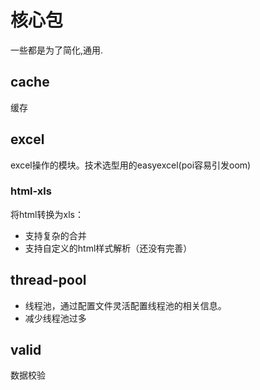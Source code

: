 # 核心包

一些都是为了简化,通用.
## cache
缓存
## excel

excel操作的模块。技术选型用的easyexcel(poi容易引发oom)

### html-xls

将html转换为xls：
- 支持复杂的合并
- 支持自定义的html样式解析（还没有完善）

## thread-pool
- 线程池，通过配置文件灵活配置线程池的相关信息。
- 减少线程池过多

## valid

数据校验

